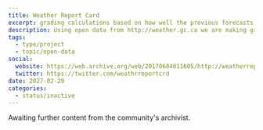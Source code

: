 ```yaml
---
title: Weather Report Card
excerpt: grading calculations based on how well the previous forecasts were
description: Using open data from http://weather.gc.ca we are making grading calculations based on how well the previous forecasts were. We take the previous 5 day forecast, the current conditions and split the grading into categories.
tags:
  - type/project
  - topic/open-data
social:
  website: https://web.archive.org/web/20170604011605/http://weatherreportcard.ca/
  twitter: https://twitter.com/weathrreportcrd
date: 2027-02-29
categories:
  - status/inactive
---
```

Awaiting further content from the community's archivist.